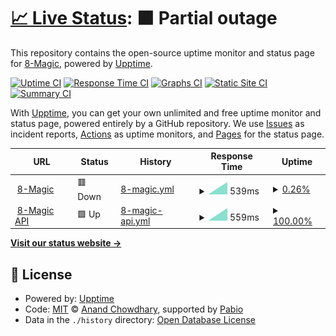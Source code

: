 # [📈 Live Status](https://8-Magic.github.io/upptime): <!--live status--> **🟧 Partial outage**

This repository contains the open-source uptime monitor and status page for [8-Magic](https://8.alialmasi.ir), powered by [Upptime](https://github.com/upptime/upptime).

[![Uptime CI](https://github.com/8-Magic/upptime/workflows/Uptime%20CI/badge.svg)](https://github.com/8-Magic/upptime/actions?query=workflow%3A%22Uptime+CI%22)
[![Response Time CI](https://github.com/8-Magic/upptime/workflows/Response%20Time%20CI/badge.svg)](https://github.com/8-Magic/upptime/actions?query=workflow%3A%22Response+Time+CI%22)
[![Graphs CI](https://github.com/8-Magic/upptime/workflows/Graphs%20CI/badge.svg)](https://github.com/8-Magic/upptime/actions?query=workflow%3A%22Graphs+CI%22)
[![Static Site CI](https://github.com/8-Magic/upptime/workflows/Static%20Site%20CI/badge.svg)](https://github.com/8-Magic/upptime/actions?query=workflow%3A%22Static+Site+CI%22)
[![Summary CI](https://github.com/8-Magic/upptime/workflows/Summary%20CI/badge.svg)](https://github.com/8-Magic/upptime/actions?query=workflow%3A%22Summary+CI%22)

With [Upptime](https://upptime.js.org), you can get your own unlimited and free uptime monitor and status page, powered entirely by a GitHub repository. We use [Issues](https://github.com/8-Magic/upptime/issues) as incident reports, [Actions](https://github.com/8-Magic/upptime/actions) as uptime monitors, and [Pages](https://8-Magic.github.io/upptime) for the status page.

<!--start: status pages-->
<!-- This summary is generated by Upptime (https://github.com/upptime/upptime) -->
<!-- Do not edit this manually, your changes will be overwritten -->
<!-- prettier-ignore -->
| URL | Status | History | Response Time | Uptime |
| --- | ------ | ------- | ------------- | ------ |
| <img alt="" src="https://icons.duckduckgo.com/ip3/8.alialmasi.ir.ico" height="13"> [8-Magic](https://8.alialmasi.ir) | 🟥 Down | [8-magic.yml](https://github.com/8-Magic/upptime/commits/HEAD/history/8-magic.yml) | <details><summary><img alt="Response time graph" src="./graphs/8-magic/response-time-week.png" height="20"> 539ms</summary><br><a href="https://8-Magic.github.io/upptime/history/8-magic"><img alt="Response time 539" src="https://img.shields.io/endpoint?url=https%3A%2F%2Fraw.githubusercontent.com%2F8-Magic%2Fupptime%2FHEAD%2Fapi%2F8-magic%2Fresponse-time.json"></a><br><a href="https://8-Magic.github.io/upptime/history/8-magic"><img alt="24-hour response time 539" src="https://img.shields.io/endpoint?url=https%3A%2F%2Fraw.githubusercontent.com%2F8-Magic%2Fupptime%2FHEAD%2Fapi%2F8-magic%2Fresponse-time-day.json"></a><br><a href="https://8-Magic.github.io/upptime/history/8-magic"><img alt="7-day response time 539" src="https://img.shields.io/endpoint?url=https%3A%2F%2Fraw.githubusercontent.com%2F8-Magic%2Fupptime%2FHEAD%2Fapi%2F8-magic%2Fresponse-time-week.json"></a><br><a href="https://8-Magic.github.io/upptime/history/8-magic"><img alt="30-day response time 539" src="https://img.shields.io/endpoint?url=https%3A%2F%2Fraw.githubusercontent.com%2F8-Magic%2Fupptime%2FHEAD%2Fapi%2F8-magic%2Fresponse-time-month.json"></a><br><a href="https://8-Magic.github.io/upptime/history/8-magic"><img alt="1-year response time 539" src="https://img.shields.io/endpoint?url=https%3A%2F%2Fraw.githubusercontent.com%2F8-Magic%2Fupptime%2FHEAD%2Fapi%2F8-magic%2Fresponse-time-year.json"></a></details> | <details><summary><a href="https://8-Magic.github.io/upptime/history/8-magic">0.26%</a></summary><a href="https://8-Magic.github.io/upptime/history/8-magic"><img alt="All-time uptime 0.26%" src="https://img.shields.io/endpoint?url=https%3A%2F%2Fraw.githubusercontent.com%2F8-Magic%2Fupptime%2FHEAD%2Fapi%2F8-magic%2Fuptime.json"></a><br><a href="https://8-Magic.github.io/upptime/history/8-magic"><img alt="24-hour uptime 0.26%" src="https://img.shields.io/endpoint?url=https%3A%2F%2Fraw.githubusercontent.com%2F8-Magic%2Fupptime%2FHEAD%2Fapi%2F8-magic%2Fuptime-day.json"></a><br><a href="https://8-Magic.github.io/upptime/history/8-magic"><img alt="7-day uptime 0.26%" src="https://img.shields.io/endpoint?url=https%3A%2F%2Fraw.githubusercontent.com%2F8-Magic%2Fupptime%2FHEAD%2Fapi%2F8-magic%2Fuptime-week.json"></a><br><a href="https://8-Magic.github.io/upptime/history/8-magic"><img alt="30-day uptime 0.26%" src="https://img.shields.io/endpoint?url=https%3A%2F%2Fraw.githubusercontent.com%2F8-Magic%2Fupptime%2FHEAD%2Fapi%2F8-magic%2Fuptime-month.json"></a><br><a href="https://8-Magic.github.io/upptime/history/8-magic"><img alt="1-year uptime 0.26%" src="https://img.shields.io/endpoint?url=https%3A%2F%2Fraw.githubusercontent.com%2F8-Magic%2Fupptime%2FHEAD%2Fapi%2F8-magic%2Fuptime-year.json"></a></details>
| <img alt="" src="https://icons.duckduckgo.com/ip3/api.8.alialmasi.ir.ico" height="13"> [8-Magic API](https://api.8.alialmasi.ir) | 🟩 Up | [8-magic-api.yml](https://github.com/8-Magic/upptime/commits/HEAD/history/8-magic-api.yml) | <details><summary><img alt="Response time graph" src="./graphs/8-magic-api/response-time-week.png" height="20"> 559ms</summary><br><a href="https://8-Magic.github.io/upptime/history/8-magic-api"><img alt="Response time 559" src="https://img.shields.io/endpoint?url=https%3A%2F%2Fraw.githubusercontent.com%2F8-Magic%2Fupptime%2FHEAD%2Fapi%2F8-magic-api%2Fresponse-time.json"></a><br><a href="https://8-Magic.github.io/upptime/history/8-magic-api"><img alt="24-hour response time 559" src="https://img.shields.io/endpoint?url=https%3A%2F%2Fraw.githubusercontent.com%2F8-Magic%2Fupptime%2FHEAD%2Fapi%2F8-magic-api%2Fresponse-time-day.json"></a><br><a href="https://8-Magic.github.io/upptime/history/8-magic-api"><img alt="7-day response time 559" src="https://img.shields.io/endpoint?url=https%3A%2F%2Fraw.githubusercontent.com%2F8-Magic%2Fupptime%2FHEAD%2Fapi%2F8-magic-api%2Fresponse-time-week.json"></a><br><a href="https://8-Magic.github.io/upptime/history/8-magic-api"><img alt="30-day response time 559" src="https://img.shields.io/endpoint?url=https%3A%2F%2Fraw.githubusercontent.com%2F8-Magic%2Fupptime%2FHEAD%2Fapi%2F8-magic-api%2Fresponse-time-month.json"></a><br><a href="https://8-Magic.github.io/upptime/history/8-magic-api"><img alt="1-year response time 559" src="https://img.shields.io/endpoint?url=https%3A%2F%2Fraw.githubusercontent.com%2F8-Magic%2Fupptime%2FHEAD%2Fapi%2F8-magic-api%2Fresponse-time-year.json"></a></details> | <details><summary><a href="https://8-Magic.github.io/upptime/history/8-magic-api">100.00%</a></summary><a href="https://8-Magic.github.io/upptime/history/8-magic-api"><img alt="All-time uptime 100.00%" src="https://img.shields.io/endpoint?url=https%3A%2F%2Fraw.githubusercontent.com%2F8-Magic%2Fupptime%2FHEAD%2Fapi%2F8-magic-api%2Fuptime.json"></a><br><a href="https://8-Magic.github.io/upptime/history/8-magic-api"><img alt="24-hour uptime 100.00%" src="https://img.shields.io/endpoint?url=https%3A%2F%2Fraw.githubusercontent.com%2F8-Magic%2Fupptime%2FHEAD%2Fapi%2F8-magic-api%2Fuptime-day.json"></a><br><a href="https://8-Magic.github.io/upptime/history/8-magic-api"><img alt="7-day uptime 100.00%" src="https://img.shields.io/endpoint?url=https%3A%2F%2Fraw.githubusercontent.com%2F8-Magic%2Fupptime%2FHEAD%2Fapi%2F8-magic-api%2Fuptime-week.json"></a><br><a href="https://8-Magic.github.io/upptime/history/8-magic-api"><img alt="30-day uptime 100.00%" src="https://img.shields.io/endpoint?url=https%3A%2F%2Fraw.githubusercontent.com%2F8-Magic%2Fupptime%2FHEAD%2Fapi%2F8-magic-api%2Fuptime-month.json"></a><br><a href="https://8-Magic.github.io/upptime/history/8-magic-api"><img alt="1-year uptime 100.00%" src="https://img.shields.io/endpoint?url=https%3A%2F%2Fraw.githubusercontent.com%2F8-Magic%2Fupptime%2FHEAD%2Fapi%2F8-magic-api%2Fuptime-year.json"></a></details>

<!--end: status pages-->

[**Visit our status website →**](https://8-Magic.github.io/upptime)

## 📄 License

- Powered by: [Upptime](https://github.com/upptime/upptime)
- Code: [MIT](./LICENSE) © [Anand Chowdhary](https://anandchowdhary.com), supported by [Pabio](https://pabio.com)
- Data in the `./history` directory: [Open Database License](https://opendatacommons.org/licenses/odbl/1-0/)

